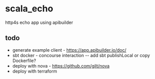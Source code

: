 # scala_echo
http4s echo app using apibuilder


## todo
- generate example client - https://app.apibuilder.io/doc/
- sbt docker - concourse interaction -- add sbt publishLocal or copy Dockerfile?
- deploy with nova - https://github.com/gilt/nova
- deploy with terraform
